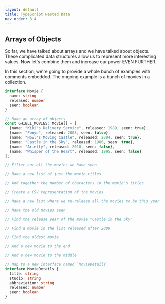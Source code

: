 ```yaml
---
layout: default
title: TypeScript Nested Data
nav_order: 3.4
---
```


## Arrays of Objects

So far, we have talked about arrays and we have talked about objects. These complicated data structures allow us to represent more interesting values. Now let's combine them and increase our power EVEN FURTHER.

In this section, we're going to provide a whole bunch of examples with comments embedded. The ongoing example is a bunch of movies in a collection.

```typescript
interface Movie {
  name: string
  released: number
  seen: boolean
}

// Make an array of objects
const GHIBLI_MOVIES: Movie[] = [
  {name: "Kiki's Delivery Service", released: 1989, seen: true},
  {name: "Ponyo", released: 2008, seen: false},
  {name: "Howl's Moving Castle", released: 2004, seen: true},
  {name: "Castle in the Sky", released: 1986, seen: true},
  {name: "Arietty", released: 2010, seen: false},
  {name: "Whisper of the Heart", released: 1995, seen: false}
];

// Filter out all the movies we have seen

// Make a new list of just the movie titles

// Add together the number of characters in the movie's titles

// Create a CSV representation of the movies

// Make a new list where we re-release all the movies to be this year

// Make the old movies seen

// Find the release year of the movie "Castle in the Sky"

// Find a movie in the list released after 2000

// Find the oldest movie

// Add a new movie to the end

// Add a new movie to the middle

// Map to a new interface named `MovieDetails`
interface MovieDetails {
  title: string
  studio: string
  abbreviation: string
  released: number
  seen: boolean
}
```
